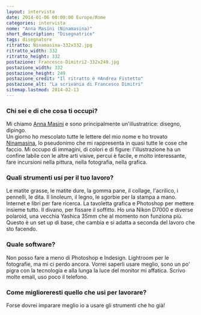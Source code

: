 ```yaml
---
layout: intervista
date: 2014-01-06 00:00:00 Europe/Rome
categories: intervista
nome: "Anna Masini (Ninamasina)"
short_description: "Disegnatrice"
tags: disegnatore
ritratto: Ninamasina-332x332.jpg
ritratto_width: 332
ritratto_height: 332
postazione: Francesco-Dimitri2-332x249.jpg
postazione_width: 332
postazione_height: 249
postazione_credit: "Il ritratto è ®Andrea Fistetto"
postazione_alt: "La scrivania di Francesco Dimitri"
sitemap.lastmod: 2014-02-13
---
```



<h3>Chi sei e di che cosa ti occupi?</h3>
<p>Mi chiamo <a href="http://ninamasina.blogspot.it/" title="Il blog di Ninamasina" target="_blank">Anna Masini</a> e sono principalmente un'illustratrice: disegno, dipingo.<br />
Un giorno ho mescolato tutte le lettere del mio nome e ho trovato <a href="http://www.ninamasina.it/" title="Sito web di Ninamasina" target="_blank">Ninamasina</a>, lo pseudonimo che mi rappresenta in quasi tutte le cose che faccio.
Mi occupo di immagini, di colori e di figure: l'illustrazione ha un confine labile con le altre arti visive, percui è facile, e molto interessante, fare incursioni nella pittura, nella fotografia, nella grafica.</p>
<h3>Quali strumenti usi per il tuo lavoro?</h3>
<p>Le matite grasse, le matite dure, la gomma pane, il collage, l'acrilico, i pennelli, le dita. Il linoleum, il legno, le sgorbie per la stampa a mano. 
Internet e libri per fare ricerca. La tavoletta grafica e Photoshop per mettere insieme tutto. Il divano, per fissare il soffitto. 
Ho una Nikon D7000 e diverse polaroid, una vecchia Yashica 35mm che al momento non funziona più.
Questo è un set up di base, che cambia e si adatta a seconda del lavoro che sto facendo.</p>
<h3>Quale software?</h3>
<p>Non posso fare a meno di Photoshop e Indesign. Lightroom per le fotografie, ma mi ci perdo ancora.
Vorrei saperli usare meglio, sono un po' pigra con la tecnologia e alla lunga la luce del monitor mi affatica.
Scrivo molte email, uso poco il telefono.</p>
<h3>Come miglioreresti quello che usi per lavorare?</h3>
<p>Forse dovrei imparare meglio io a usare gli strumenti che ho gi&agrave;!</p>
